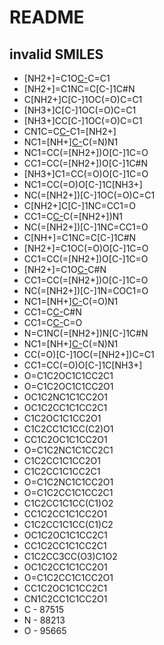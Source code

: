 # README

## invalid SMILES
* [NH2+]=C1O[C-](C=O)C=C1
* [NH2+]=C1NC=C[C-]1C#N
* C[NH2+]C[C-]1OC(=O)C=C1
* [NH3+]C[C-]1OC(=O)C=C1
* [NH3+]CC[C-]1OC(=O)C=C1
* CN1C=C[C-](C#N)C1=[NH2+]
* NC1=[NH+][C-](C=O)C(=N)N1
* NC1=CC(=[NH2+])O[C-]1C=O
* CC1=CC(=[NH2+])O[C-]1C#N
* [NH3+]C1=CC(=O)O[C-]1C=O
* NC1=CC(=O)O[C-]1C[NH3+]
* NC(=[NH2+])[C-]1OC(=O)C=C1
* C[NH2+]C[C-]1NC=CC1=O
* CC1=C[C-](C#N)C(=[NH2+])N1
* NC(=[NH2+])[C-]1NC=CC1=O
* C[NH+]=C1NC=C[C-]1C#N
* [NH2+]=C1OC(=O)O[C-]1C=O
* CC1=CC(=[NH2+])O[C-]1C=O
* [NH2+]=C1O[C-](C=C1)C#N
* CC1=CC(=[NH2+])O[C-]1C=O
* NC(=[NH2+])[C-]1N=COC1=O
* NC1=[NH+][C-](C#N)C(=O)N1
* CC1=C[C-](OC1=[NH2+])C#N
* CC1=C[C-](OC1=[NH2+])C=O
* N=C1NC(=[NH2+])N[C-]1C#N
* NC1=[NH+][C-](C#N)C(=N)N1
* CC(=O)[C-]1OC(=[NH2+])C=C1
* CC1=CC(=O)O[C-]1C[NH3+]
* O=C1C2OC1C1CC2C1
* O=C1C2OC1C1CC2O1
* OC1C2NC1C1CC2O1
* OC1C2CC1C1CC2C1
* C1C2OC1C1CC2O1
* C1C2CC1C1CC(C2)O1
* CC1C2OC1C1CC2O1
* O=C1C2NC1C1CC2C1
* C1C2CC1C1CC2O1
* C1C2CC1C1CC2C1
* O=C1C2NC1C1CC2O1
* O=C1C2CC1C1CC2C1
* C1C2CC1C1CC(C1)O2
* CC1C2CC1C1CC2O1
* C1C2CC1C1CC(C1)C2
* OC1C2OC1C1CC2C1
* CC1C2CC1C1CC2C1
* C1C2CC3CC(O3)C1O2
* OC1C2CC1C1CC2O1
* O=C1C2CC1C1CC2O1
* CC1C2OC1C1CC2C1
* CN1C2CC1C1CC2O1
* C - 87515
* N - 88213
* O - 95665
